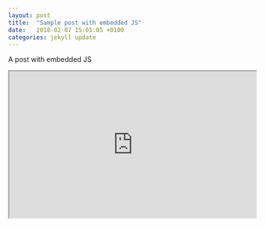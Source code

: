 ```yaml
---
layout: post
title:  "Sample post with embedded JS"
date:   2018-02-07 15:01:05 +0100
categories: jekyll update
---
```

A post with embedded JS

<iframe
  style="width: 100%; height: 300px"
  src="http://jsfiddle.net/zalun/NmudS/embedded/">
</iframe>
